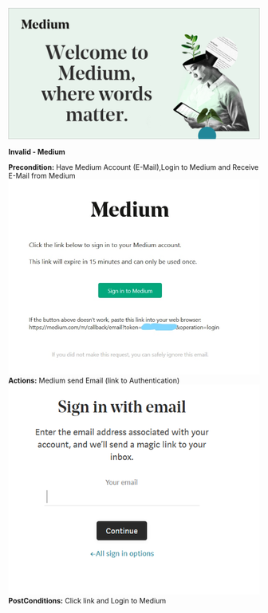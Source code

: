![GitHub_Logo](/Pic/medium.png)

**Invalid - Medium**

**Precondition:** Have Medium Account (E-Mail),Login to Medium and Receive E-Mail from Medium  
![GitHub_Logo](/Pic/medium6.jpg)
**Actions:** Medium send Email (link to Authentication)
![GitHub_Logo](/Pic/medium5.PNG)
**PostConditions:** Click link and Login to Medium
